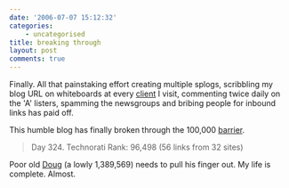 ```yaml
---
date: '2006-07-07 15:12:32'
categories:
    - uncategorised
title: breaking through
layout: post
comments: true
---
```

Finally. All that painstaking effort creating multiple splogs,
scribbling my blog URL on whiteboards at every
[client](http://www.nbrightside.com/blog/2006/07/06/just-do-what-you-are-told-2/)
I visit, commenting twice daily on the 'A' listers, spamming the
newsgroups and bribing people for inbound links has paid off.

This humble blog has finally broken through the 100,000
[barrier](http://www.flickr.com/photos/70276096@N00/183937867/).
> Day 324. Technorati Rank: 96,498 (56 links from 32 sites)

Poor old
[Doug](http://www.technorati.com/blogs/oracledoug.com/serendipity/) (a
lowly 1,389,569) needs to pull his finger out.
My life is complete. Almost.
